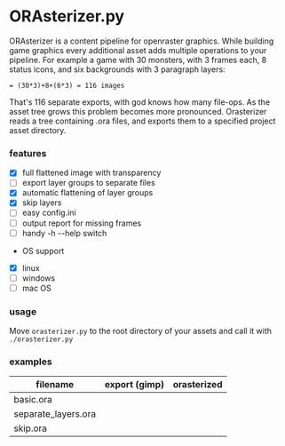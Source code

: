 # ORAsterizer.py

ORAsterizer is a content pipeline for openraster graphics. While building game graphics every additional asset adds multiple operations to your pipeline. For example a game with 30 monsters, with 3 frames each, 8 status icons, and six backgrounds with 3 paragraph layers:

``
= (30*3)+8+(6*3)
= 116 images
``

That's 116 separate exports, with god knows how many file-ops. As the asset tree grows this problem becomes more pronounced. Orasterizer reads a tree containing .ora files, and exports them to a specified project asset directory.

### features

- [x] full flattened image with transparency
- [ ] export layer groups to separate files
- [x] automatic flattening of layer groups
- [x] skip layers
- [ ] easy config.ini
- [ ] output report for missing frames
- [ ] handy -h --help switch
- OS support
- [x] linux
- [ ] windows
- [ ] mac OS

### usage

Move `orasterizer.py` to the root directory of your assets and call it with `./orasterizer.py`

### examples

filename | export (gimp) | orasterized
--|--|--
basic.ora | ![]() | ![]()
separate_layers.ora | ![]() | ![]() ![]()
skip.ora | ![]() | ![]()
